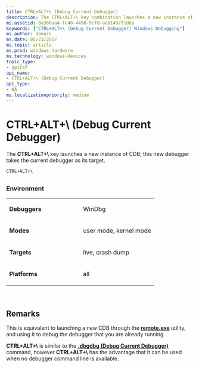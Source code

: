 ```yaml
---
title: CTRL+ALT+\ (Debug Current Debugger)
description: The CTRL+ALT+\ key combination launches a new instance of CDB; this new debugger takes the current debugger as its target.
ms.assetid: 0a36baa4-fe40-4498-9cf8-ae81497f1dda
keywords: ["CTRL+ALT+\ (Debug Current Debugger) Windows Debugging"]
ms.author: domars
ms.date: 05/23/2017
ms.topic: article
ms.prod: windows-hardware
ms.technology: windows-devices
topic_type:
- apiref
api_name:
- CTRL+ALT+\ (Debug Current Debugger)
api_type:
- NA
ms.localizationpriority: medium
---
```


# CTRL+ALT+\\ (Debug Current Debugger)


The **CTRL+ALT+\\** key launches a new instance of CDB; this new debugger takes the current debugger as its target.

```
CTRL+ALT+\ 
```

## <span id="ddk_meta_ctrl_p_dbg"></span><span id="DDK_META_CTRL_P_DBG"></span>


### <span id="Environment"></span><span id="environment"></span><span id="ENVIRONMENT"></span>Environment

<table>
<colgroup>
<col width="50%" />
<col width="50%" />
</colgroup>
<tbody>
<tr class="odd">
<td align="left"><strong>Debuggers</strong></td>
<td align="left"><p>WinDbg</p></td>
</tr>
<tr class="even">
<td align="left"><p><strong>Modes</strong></p></td>
<td align="left"><p>user mode, kernel mode</p></td>
</tr>
<tr class="odd">
<td align="left"><p><strong>Targets</strong></p></td>
<td align="left"><p>live, crash dump</p></td>
</tr>
<tr class="even">
<td align="left"><p><strong>Platforms</strong></p></td>
<td align="left"><p>all</p></td>
</tr>
</tbody>
</table>

 

Remarks
-------

This is equivalent to launching a new CDB through the [**remote.exe**](the-remote-exe-utility.md) utility, and using it to debug the debugger that you are already running.

**CTRL+ALT+\\** is similar to the [**.dbgdbg (Debug Current Debugger)**](-dbgdbg--debug-current-debugger-.md) command, however **CTRL+ALT+\\** has the advantage that it can be used when no debugger command line is available.

 

 





